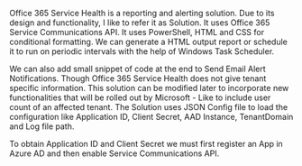 Office 365 Service Health is a reporting and alerting solution. Due to its design and functionality, I like to refer it as Solution. It uses Office 365 Service Communications API.
It uses PowerShell, HTML and CSS for conditional formatting. We can generate a HTML output report or schedule it to run on periodic intervals with the help of Windows Task Scheduler. 

We can also add small snippet of code at the end to Send Email Alert Notifications. Though Office 365 Service Health does not give tenant specific information. This solution can be modified later to incorporate new functionalities that will be rolled out by Microsoft - Like to include user count of an affected tenant.
The Solution uses JSON Config file to load the configuration like Application ID, Client Secret, AAD Instance, TenantDomain and Log file path. 

To obtain Application ID and Client Secret we must first register an App in Azure AD and then enable Service Communications API. 
